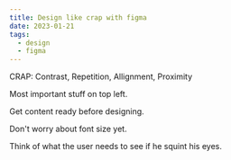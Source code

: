 ```yaml
---
title: Design like crap with figma
date: 2023-01-21
tags:
  - design
  - figma
---
```


CRAP: Contrast, Repetition, Allignment, Proximity

Most important stuff on top left.

Get content ready before designing.

Don't worry about font size yet.

Think of what the user needs to see if he squint his eyes.
